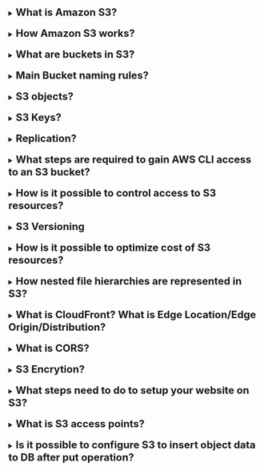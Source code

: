 
[//]:# (What about Aurora Security?)

<details>
    <summary>
        <b><big><big>
            What is Amazon S3?
        </big></big></b>
    </summary>

Amazon Simple Storage Service (Amazon S3) is an object storage service.
Has the following features:

- Storage classes (a range of storage classes for different storage scenarios)
- S3 Lifecycle (Customize the life cycle to suit your needs)
- S3 Object Lock (prevent objects from being deleted or overwritten for a 
fixed or indefinite time)
- S3 Replication - replication of objects and their corresponding metadata
- S3 Batch Operations - S3 Object Lambda - support for lambda operations
- Data processing - (tula for optimization)
- Event notifications
- A huge number of manual and automated analytics and storage monitoring tools
- Strong consistency (ensures reliable consistency of operations)

</details>
<br>

[//]:# (How Amazon S3 works?)

<details>
    <summary>
        <b><big><big>
            How Amazon S3 works?
        </big></big></b>
    </summary>

Amazon S3 is an object storage service that stores data as objects in buckets.
An object is a file and any metadata that describes the file.
A bucket is a container for items.

To store data in Amazon S3, you first create a bucket and specify 
a bucket name and AWS region.
The data is then uploaded to this bucket as objects in Amazon S3.
Each object has a key (or key name), which is the unique identifier 
of the object in the bucket.

</details>
<br>

[//]:# (What are buckets in S3?)

<details>
    <summary>
        <b><big><big>
            What are buckets in S3?
        </big></big></b>
    </summary>

A bucket is a container for objects stored in Amazon S3.
You can store any number of items in the Recycle Bin.
When you create a bucket, you enter a name for the bucket and 
select the AWS region in which it will be located.
The AWS account the user belongs to owns the bucket.
The name of the created cart is unique for all regions. 
The selected name is reserved by the account that created it.

</details>
<br>

[//]:# (Main Bucket naming rules?)

<details>
    <summary>
        <b><big><big>
            Main Bucket naming rules?
        </big></big></b>
    </summary>

- Segment names must contain from 3 to 63 characters.
- Segment names can only consist of lowercase letters, numbers, periods (.) and hyphens (-).
- Segment names must begin and end with a letter or number.
- Segment names must not be formatted as an IP address (for example, 192.168.5.4).
- Segment names must not begin with the prefix xn--.
- Segment names must not end with the suffix -s3alias.
- Segment names within a section must be unique.

Examples
- my-hosted-content
- my.example.s3.bucket
- doc-example-bucket- (ends with a hyphen)

</details>
<br>

[//]:# (S3 objects?)

<details>
    <summary>
        <b><big><big>
            S3 objects?
        </big></big></b>
    </summary>

Objects are core entities stored in Amazon S3.
Objects consist of object data and metadata.
Metadata is a set of name-value pairs that describe an object.
These pairs include some default metadata such as last modified date,
and standard HTTP metadata such as Content-Type.
You can also specify your own metadata when saving an object.

</details>
<br>

[//]:# (S3 Keys?)

<details>
    <summary>
        <b><big><big>
            S3 Keys?
        </big></big></b>
    </summary>

An object key (or key name) is a unique identifier for an object in the bucket.
Each object in the bucket has exactly one key.
A combination of segment, object key, and optionally version ID
(if S3 versioning is enabled for the bucket) uniquely identifies each object.
So you can think of Amazon S3 as
a basic data map between the “cart + key + version” and the object itself.

</details>
<br>

[//]:# (Replication?)

<details>
    <summary>
        <b><big><big>
            Replication?
        </big></big></b>
    </summary>

Replication provides automatic, asynchronous copying of objects to Amazon S3 buckets.

Replication can help with the following:
- Replicate objects while preserving metadata and encryption 
(This feature is important if you need to make sure
  that your replica is identical to the original object.)
- Replication of objects to different storage classes (in S3 Glacier,
S3 Glacier Deep Archive, etc.
  also move objects to a colder storage class (immediately necessary for lifecycle s3))
- Saving copies of objects with different owners (option for restricting access to replicas)
- Store objects in multiple AWS regions (allow for geographic differences
in where your data is stored)
- Replicate objects within 15 minutes (i.e. fast replication speed)

</details>
<br>

[//]:# (What steps are required to gain AWS CLI access to an S3 bucket?)

<details>
    <summary>
        <b><big><big>
            What steps are required to gain AWS CLI access to an S3 bucket?
        </big></big></b>
    </summary>

In order to be able to access s3 from the Amazon CLI,
it is necessary to give the IAM user access to s3 (via direct or group policies)
Next, configure a general or named profile in the CLI

</details>
<br>

[//]:# (How is it possible to control access to S3 resources?)

<details>
    <summary>
        <b><big><big>
            How is it possible to control access to S3 resources?
        </big></big></b>
    </summary>

- Writing custom AWS IAM policies
- Writing S3 policies (both general via UI and custom via JSON)
- Per-file access settings

</details>
<br>

[//]:# (Versioning)

<details>
    <summary>
        <b><big><big>
            S3 Versioning
        </big></big></b>
    </summary>

Versioning in Amazon S3 is a means of storing multiple versions 
of an object in a single bucket.
You can use the S3 versioning feature to save,
retrieving and restoring every version of every object stored in your recycle bins.

</details>
<br>

[//]:# (How is it possible to optimize cost of S3 resources?)

<details>
    <summary>
        <b><big><big>
            How is it possible to optimize cost of S3 resources?
        </big></big></b>
    </summary>

1. Organization at the bucket level
   (Understanding how and when your data is collected,
   access and archiving or deletion by users is critical to managing storage costs.)

2. Organization at the object level
   (By organizing access to objects you can save money)

3. choosing the right Amazon S3 storage class 
(they differ in the type of life cycle files and how to work with them)

</details>
<br>

[//]:# (How nested file hierarchies are represented in S3?)

<details>
    <summary>
        <b><big><big>
            How nested file hierarchies are represented in S3?
        </big></big></b>
    </summary>

**The prefix** is the full path before the object name, which includes the segment name.
BucketName/Project/WordFiles/123.txt, the prefix is “BucketName/Project/WordFiles/”

**Folder** is the value between the two "/" characters. For example, if the file is stored as
BucketName/Project/WordFiles/123.txt, the file path indicates that there is a folder
(“Project”) and subfolders (“WordFiles”). 
Both "Project" and "WordFiles" are considered folders.

</details>
<br>

[//]:# (What is CloudFront?)

<details>
    <summary>
        <b><big><big>
            What is CloudFront? 
            What is Edge Location/Edge Origin/Distribution?
        </big></big></b>
    </summary>

System of distributed servers which deliver webpages and web content

- **Edge Location** - the location where content is cached. Separate on region/AZ
- **Edge Origin** - The origin area from hum files will be distributed.
    (it can be s3, ec2, elastic load balancer, route53)
- **CF Distribution** - the name of origin and content to distribute 

</details>
<br>

[//]:# (What is CORS?)

<details>
    <summary>
        <b><big><big>
            What is CORS?
        </big></big></b>
    </summary>

Cross-Origin Resource sharing is used to allow resources in one
S3 bucket to access resources located in another S3 bucket

</details>
<br>

[//]:# (S3 Encrytion?)

<details>
    <summary>
        <b><big><big>
            S3 Encrytion?
        </big></big></b>
    </summary>

**In Transit**
- SSL/TLS
- HTTPS

**In Rest side**
- Server-side encryption
- SSE-S3 (AES 256-bit)
- SSE-KMS
- SSE-C

**Client-Side Encryption**
- you need to encrypt the files yourself before you upload them

**SSE creation encryption**
- Encryption using SSE-S3 is enabled by default while s3 is created

</details>
<br>

[//]:# (What steps need to do to setup your website on S3?)

<details>
    <summary>
        <b><big><big>
            What steps need to do to setup your website on S3?
        </big></big></b>
    </summary>

- Edit the bucket's Block Public Access settings and add a public bucket policy
- Create an index and error document
  (An index document (usually index.html) serves as the homepage of your website.
Specifying this ensures visitors are directed to the correct starting page. 
Similarly, setting an error document provides a user-friendly 
way to handle requests for URLs that do not exist on your website.)
- Enable static website hosting
- Create an S3 bucket in the region nearest to most of your users

</details>
<br>

[//]:# (What is S3 access points?)

<details>
    <summary>
        <b><big><big>
            What is S3 access points?
        </big></big></b>
    </summary>

Amazon S3 access points simplify data access for any AWS service 
or customer application that stores data in S3. 

Access points are named network endpoints that are attached to buckets 
that you can use to perform S3 object operations, 
such as GetObject and PutObject

Usage example, you can have S3 object with personal data 
and Lambda function with deletion of this data. 
You can create an access point from the S3 console 
to start that function on GetObject operation.

And you will have two types of one file. 
- One is via object with private data.
- One via access point without private data

</details>
<br>

[//]:# (What is S3 access points?)

<details>
    <summary>
        <b><big><big>
            Is it possible to configure S3 to insert object data to DB after put operation?
        </big></big></b>
    </summary>

Configure an S3 event to invoke an AWS Lambda function 
that inserts records into DynamoDB.

</details>
<br>
